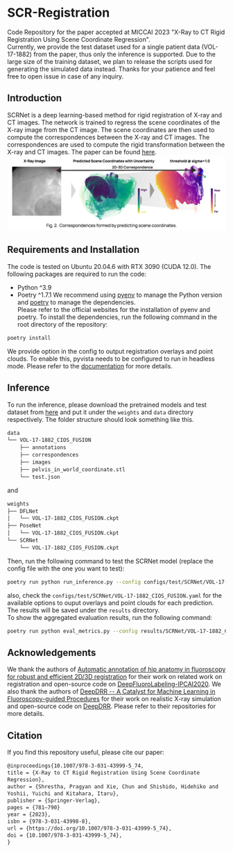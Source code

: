 # SCR-Registration
Code Repository for the paper accepted at MICCAI 2023 "X-Ray to CT Rigid Registration Using Scene Coordinate Regression".  
Currently, we provide the test dataset used for a single patient data (VOL-17-1882) from the paper, thus only the inference is supported. Due to the large size of the training dataset, we plan to release the scripts used for generating the simulated data instead. Thanks for your patience and feel free to open issue in case of any inquiry.  

## Introduction
SCRNet is a deep learning-based method for rigid registration of X-ray and CT images. The network is trained to regress the scene coordinates of the X-ray image from the CT image. The scene coordinates are then used to compute the correspondences between the X-ray and CT images. The correspondences are used to compute the rigid transformation between the X-ray and CT images. The paper can be found [here](https://link.springer.com/chapter/10.1007/978-3-031-43999-5_74).
![Corresponeces](./assets/correspondences.png)

## Requirements and Installation
The code is tested on Ubuntu 20.04.6 with RTX 3090 (CUDA 12.0). The following packages are required to run the code:
- Python ^3.9
- Poetry ^1.7.1
We recommend using [pyenv](https://github.com/pyenv/pyenv) to manage the Python version and [poetry](https://python-poetry.org/) to manage the dependencies.  
Please refer to the official websites for the installation of pyenv and poetry. To install the dependencies, run the following command in the root directory of the repository:
```bash
poetry install
```
We provide option in the config to output registration overlays and point clouds. To enable this, pyvista needs to be configured to run in headless mode. Please refer to the [documentation](https://docs.pyvista.org/version/stable/getting-started/installation.html#running-on-remote-servers) for more details.

## Inference
To run the inference, please download the pretrained models and test dataset from [here](https://drive.google.com/drive/folders/1f2ejSE4arB3GsKGeWu4rDzxB2plG-K0c?usp=sharing) and put it under the `weights` and `data` directory respectively. The folder structure should look something like this.  
```bash
data
└── VOL-17-1882_CIOS_FUSION
    ├── annotations
    ├── correspondences
    ├── images
    ├── pelvis_in_world_coordinate.stl
    └── test.json
```
and  
```bash
weights
├── DFLNet
│   └── VOL-17-1882_CIOS_FUSION.ckpt
├── PoseNet
│   └── VOL-17-1882_CIOS_FUSION.ckpt
└── SCRNet
    └── VOL-17-1882_CIOS_FUSION.ckpt
```
Then, run the following command to test the SCRNet model (replace the config file with the one you want to test):
```bash
poetry run python run_inference.py --config configs/test/SCRNet/VOL-17-1882_CIOS_FUSION.yaml
```
also, check the `configs/test/SCRNet/VOL-17-1882_CIOS_FUSION.yaml` for the available options to ouput overlays and point clouds for each prediction.
The results will be saved under the `results` directory.  
To show the aggregated evaluation results, run the following command:
```bash
poetry run python eval_metrics.py --config results/SCRNet/VOL-17-1882_CIOS_FUSION
```

## Acknowledgements
We thank the authors of [Automatic annotation of hip anatomy in fluoroscopy for robust and efficient 2D/3D registration](https://link.springer.com/article/10.1007/s11548-020-02162-7) for their work on related work on registration and open-source code on [DeepFluoroLabeling-IPCAI2020](https://github.com/rg2/DeepFluoroLabeling-IPCAI2020). We also thank the authors of [DeepDRR -- A Catalyst for Machine Learning in Fluoroscopy-guided Procedures]() for their work on realistic X-ray simulation and open-source code on [DeepDRR](https://github.com/arcadelab/deepdrr). Please refer to their repositories for more details.

## Citation
If you find this repository useful, please cite our paper:
```
@inproceedings{10.1007/978-3-031-43999-5_74,
title = {X-Ray to CT Rigid Registration Using Scene Coordinate Regression},
author = {Shrestha, Pragyan and Xie, Chun and Shishido, Hidehiko and Yoshii, Yuichi and Kitahara, Itaru},
publisher = {Springer-Verlag},
pages = {781–790}
year = {2023},
isbn = {978-3-031-43998-8},
url = {https://doi.org/10.1007/978-3-031-43999-5_74},
doi = {10.1007/978-3-031-43999-5_74},
}
```
